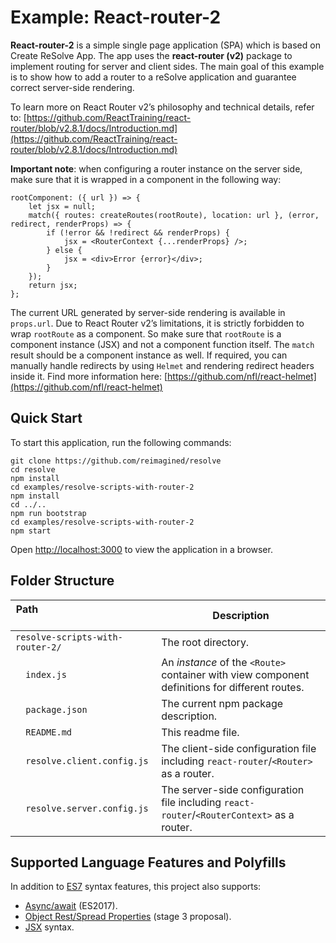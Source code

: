 # Example: React-router-2
**React-router-2** is a simple single page application (SPA) which is based on Create ReSolve App. The app uses the **react-router (v2)** package to implement routing for server and client sides. The main goal of this example is to show how to add a router to a reSolve application and guarantee correct server-side rendering.

To learn more on React Router v2’s philosophy and technical details, refer to: [https://github.com/ReactTraining/react-router/blob/v2.8.1/docs/Introduction.md](https://github.com/ReactTraining/react-router/blob/v2.8.1/docs/Introduction.md)

**Important note**: when configuring a router instance on the server side, make sure that it is wrapped in a component in the following way:
```
rootComponent: ({ url }) => {
    let jsx = null;
    match({ routes: createRoutes(rootRoute), location: url }, (error, redirect, renderProps) => {
        if (!error && !redirect && renderProps) {
            jsx = <RouterContext {...renderProps} />;
        } else {
            jsx = <div>Error {error}</div>;
        }
    });
    return jsx;
};
```

The current URL generated by server-side rendering is available in `props.url`. Due to React Router v2’s limitations, it is strictly forbidden to wrap `rootRoute` as a component. So make sure that `rootRoute` is a component instance (JSX) and not a component function itself. The `match` result should be a component instance as well.
If required, you can manually handle redirects by using `Helmet` and rendering redirect headers inside it. Find more information here: [https://github.com/nfl/react-helmet](https://github.com/nfl/react-helmet)

## Quick Start

To start this application, run the following commands:
```
git clone https://github.com/reimagined/resolve
cd resolve
npm install
cd examples/resolve-scripts-with-router-2
npm install
cd ../..
npm run bootstrap
cd examples/resolve-scripts-with-router-2
npm start

```
Open [http://localhost:3000](http://localhost:3000) to view the application in a browser.

## Folder Structure

| ​Path ​ ​ ​ ​ ​ ​ ​ ​ ​ ​ ​ ​ ​ ​ ​ ​ ​ ​ ​ ​​ ​ ​ ​ ​ ​​ ​ ​ ​ ​| Description                                                                              |
| ---------------------------------| ---------------------------------------------------------------------------------------- |
| `resolve-scripts-with-router-2/` | The root directory.                                               |
| `​ ​ ​index.js                    ` | An *instance* of the `<Route>` container with view component definitions for different routes.  |
| `​ ​ package.json                ` | The current npm package description.                                                       |
| `​ ​ README.md                   ` | This readme file.                                                                         |
| `​ ​ resolve.client.config.js    ` | The client-side configuration file including `react-router`/`<Router>` as a router.             |
| `​ ​ resolve.server.config.js    ` | The server-side configuration file including `react-router`/`<RouterContext>` as a router.      |

## Supported Language Features and Polyfills

In addition to [ES7](http://2ality.com/2016/01/ecmascript-2016.html) syntax features, this project also supports:

* [Async/await](https://github.com/tc39/ecmascript-asyncawait) (ES2017).
* [Object Rest/Spread Properties](https://github.com/sebmarkbage/ecmascript-rest-spread) (stage 3 proposal).
* [JSX](https://facebook.github.io/react/docs/introducing-jsx.html) syntax.
